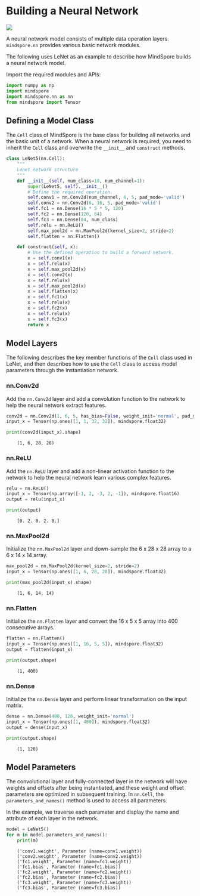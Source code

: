 # Building a Neural Network

<a href="https://gitee.com/mindspore/docs/blob/r1.3/tutorials/source_en/model.md" target="_blank"><img src="https://gitee.com/mindspore/docs/raw/r1.3/resource/_static/logo_source.png"></a>

A neural network model consists of multiple data operation layers. `mindspore.nn` provides various basic network modules.

The following uses LeNet as an example to describe how MindSpore builds a neural network model.

Import the required modules and APIs:

```python
import numpy as np
import mindspore
import mindspore.nn as nn
from mindspore import Tensor
```

## Defining a Model Class

The `Cell` class of MindSpore is the base class for building all networks and the basic unit of a network. When a neural network is required, you need to inherit the `Cell` class and overwrite the `__init__` and `construct` methods.

```python
class LeNet5(nn.Cell):
    """
    Lenet network structure
    """
    def __init__(self, num_class=10, num_channel=1):
        super(LeNet5, self).__init__()
        # Define the required operation.
        self.conv1 = nn.Conv2d(num_channel, 6, 5, pad_mode='valid')
        self.conv2 = nn.Conv2d(6, 16, 5, pad_mode='valid')
        self.fc1 = nn.Dense(16 * 5 * 5, 120)
        self.fc2 = nn.Dense(120, 84)
        self.fc3 = nn.Dense(84, num_class)
        self.relu = nn.ReLU()
        self.max_pool2d = nn.MaxPool2d(kernel_size=2, stride=2)
        self.flatten = nn.Flatten()

    def construct(self, x):
        # Use the defined operation to build a forward network.
        x = self.conv1(x)
        x = self.relu(x)
        x = self.max_pool2d(x)
        x = self.conv2(x)
        x = self.relu(x)
        x = self.max_pool2d(x)
        x = self.flatten(x)
        x = self.fc1(x)
        x = self.relu(x)
        x = self.fc2(x)
        x = self.relu(x)
        x = self.fc3(x)
        return x
```

## Model Layers

The following describes the key member functions of the `Cell` class used in LeNet, and then describes how to use the `Cell` class to access model parameters through the instantiation network.

### nn.Conv2d

Add the `nn.Conv2d` layer and add a convolution function to the network to help the neural network extract features.

```python
conv2d = nn.Conv2d(1, 6, 5, has_bias=False, weight_init='normal', pad_mode='valid')
input_x = Tensor(np.ones([1, 1, 32, 32]), mindspore.float32)

print(conv2d(input_x).shape)
```

```text
    (1, 6, 28, 28)
```

### nn.ReLU

Add the `nn.ReLU` layer and add a non-linear activation function to the network to help the neural network learn various complex features.

```python
relu = nn.ReLU()
input_x = Tensor(np.array([-1, 2, -3, 2, -1]), mindspore.float16)
output = relu(input_x)

print(output)
```

```text
    [0. 2. 0. 2. 0.]
```

### nn.MaxPool2d

Initialize the `nn.MaxPool2d` layer and down-sample the 6 x 28 x 28 array to a 6 x 14 x 14 array.

```python
max_pool2d = nn.MaxPool2d(kernel_size=2, stride=2)
input_x = Tensor(np.ones([1, 6, 28, 28]), mindspore.float32)

print(max_pool2d(input_x).shape)
```

```text
    (1, 6, 14, 14)
```

### nn.Flatten

Initialize the `nn.Flatten` layer and convert the 16 x 5 x 5 array into 400 consecutive arrays.

```python
flatten = nn.Flatten()
input_x = Tensor(np.ones([1, 16, 5, 5]), mindspore.float32)
output = flatten(input_x)

print(output.shape)
```

```text
    (1, 400)
```

### nn.Dense

Initialize the `nn.Dense` layer and perform linear transformation on the input matrix.

```python
dense = nn.Dense(400, 120, weight_init='normal')
input_x = Tensor(np.ones([1, 400]), mindspore.float32)
output = dense(input_x)

print(output.shape)
```

```text
    (1, 120)
```

## Model Parameters

The convolutional layer and fully-connected layer in the network will have weights and offsets after being instantiated, and these weight and offset parameters are optimized in subsequent training. In `nn.Cell`, the `parameters_and_names()` method is used to access all parameters.

In the example, we traverse each parameter and display the name and attribute of each layer in the network.

```python
model = LeNet5()
for m in model.parameters_and_names():
    print(m)
```

```text
    ('conv1.weight', Parameter (name=conv1.weight))
    ('conv2.weight', Parameter (name=conv2.weight))
    ('fc1.weight', Parameter (name=fc1.weight))
    ('fc1.bias', Parameter (name=fc1.bias))
    ('fc2.weight', Parameter (name=fc2.weight))
    ('fc2.bias', Parameter (name=fc2.bias))
    ('fc3.weight', Parameter (name=fc3.weight))
    ('fc3.bias', Parameter (name=fc3.bias))
```
